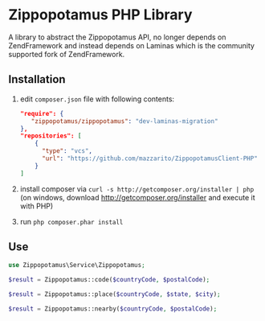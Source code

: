 Zippopotamus PHP Library
================================
A library to abstract the Zippopotamus API, no longer depends on ZendFramework and instead depends on Laminas which is
the community supported fork of ZendFramework.

Installation
------------
  1. edit `composer.json` file with following contents:

     ```json
     "require": {
        "zippopotamus/zippopotamus": "dev-laminas-migration"
     },
     "repositories": [
         {
           "type": "vcs",
           "url": "https://github.com/mazzarito/ZippopotamusClient-PHP"
         }
     ]
     ```
  2. install composer via `curl -s http://getcomposer.org/installer | php` (on windows, download
     http://getcomposer.org/installer and execute it with PHP)
  3. run `php composer.phar install`

Use
---

```php
use Zippopotamus\Service\Zippopotamus;

$result = Zippopotamus::code($countryCode, $postalCode);

$result = Zippopotamus::place($countryCode, $state, $city);

$result = Zippopotamus::nearby($countryCode, $postalCode);
```

